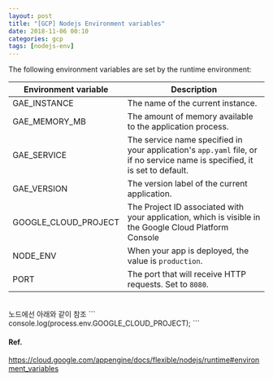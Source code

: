 ```yaml
---
layout: post
title: "[GCP] Nodejs Environment variables"
date: 2018-11-06 00:10
categories: gcp
tags: [nodejs-env]
---
```


The following environment variables are set by the runtime environment:

| Environment variable | Description                                                                                                                 |
| -------------------- | --------------------------------------------------------------------------------------------------------------------------- |
| GAE_INSTANCE         | The name of the current instance.                                                                                           |
| GAE_MEMORY_MB        | The amount of memory available to the application process.                                                                  |
| GAE_SERVICE          | The service name specified in your application's `app.yaml` file, or if no service name is specified, it is set to default. |
| GAE_VERSION          | The version label of the current application.                                                                               |
| GOOGLE_CLOUD_PROJECT | The Project ID associated with your application, which is visible in the Google Cloud Platform Console                      |
| NODE_ENV             | When your app is deployed, the value is `production`.                                                                       |
| PORT                 | The port that will receive HTTP requests. Set to `8080`.                                                                    |

<br>
노드에선 아래와 같이 참조
```
console.log(process.env.GOOGLE_CLOUD_PROJECT);
```

<br>

#### Ref.

<https://cloud.google.com/appengine/docs/flexible/nodejs/runtime#environment_variables>
